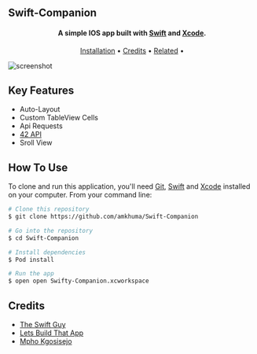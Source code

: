 ## Swift-Companion

<h4 align="center">A simple IOS app built with <a href="https://swift.org" target="_blank">Swift</a> and <a href="https://developer.apple.com/xcode/" target="_blank">Xcode</a>.</h4>

<p align="center">
  <a href="#how-to-use">Installation</a> •
  <a href="#credits">Credits</a> •
  <a href="#related">Related</a> •
</p>

![screenshot](https://raw.githubusercontent.com/amitmerchant1990/electron-markdownify/master/app/img/markdownify.gif)

## Key Features

* Auto-Layout
* Custom TableView Cells
* Api Requests
* [42 API](https://api.intra.42.fr/apidoc)
* Sroll View

## How To Use

To clone and run this application, you'll need [Git](https://git-scm.com), [Swift](https://swift.org/download/) and [Xcode](https://developer.apple.com/xcode/) installed on your computer. From your command line:

```bash
# Clone this repository
$ git clone https://github.com/amkhuma/Swift-Companion

# Go into the repository
$ cd Swift-Companion

# Install dependencies
$ Pod install

# Run the app
$ open open Swifty-Companion.xcworkspace
```

## Credits

- [The Swift Guy](http://theswiftguy.com)
- [Lets Build That App](https://nodejs.org/)
- [Mpho Kgosisejo](https://mpho-kgosisejo.github.io/portfolio/)
